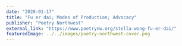 ```yaml
---
date: "2020-01-17"
title: "Fu er dai; Modes of Production; Advocacy"
publisher: "Poetry Northwest"
external_link: "https://www.poetrynw.org/stella-wong-fu-er-dai/"
featuredImage: ../../images/poetry-northwest-cover.png
---
```

